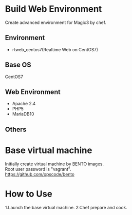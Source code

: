 Build Web Environment
=========
Create advanced environment for Magic3 by chef.

Environment
--------------
* rtweb_centos7(Realtime Web on CentOS7)

Base OS
--------------
CentOS7

Web Environment
--------------
* Apache 2.4
* PHP5
* MariaDB10

Others
--------------

Base virtual machine
=========
Initially create virtual machine by BENTO images.  
Root user password is "vagrant".  
<https://github.com/opscode/bento>  

How to Use
=========
1.Launch the base virtual machine.
2.Chef prepare and cook.
